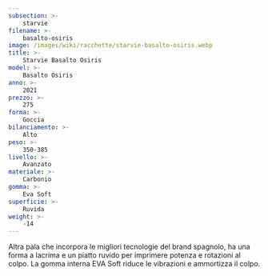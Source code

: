 ```yaml
---
subsection: >-
    starvie
filename: >-
    basalto-osiris
image: /images/wiki/racchette/starvie-basalto-osiris.webp
title: >-
    Starvie Basalto Osiris
model: >-
    Basalto Osiris
anno: >-
    2021
prezzo: >-
    275
forma: >-
    Goccia
bilanciamento: >-
    Alto
peso: >-
    350-385
livello: >-
    Avanzato
materiale: >-
    Carbonio
gomma: >-
    Eva Soft
superficie: >-
    Ruvida
weight: >-
    -14
---
```

Altra pala che incorpora le migliori tecnologie del brand spagnolo, ha una forma a lacrima e un piatto ruvido per imprimere potenza e rotazioni al colpo. La gomma interna EVA Soft riduce le vibrazioni e ammortizza il colpo.